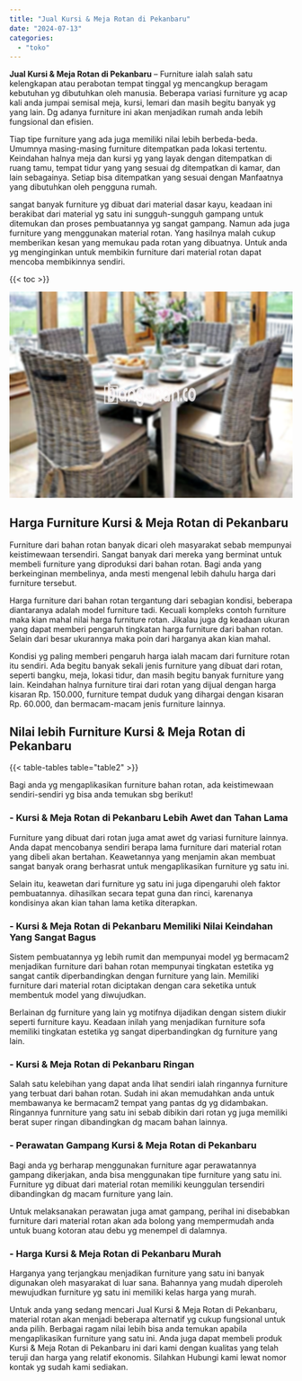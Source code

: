 ```yaml
---
title: "Jual Kursi & Meja Rotan di Pekanbaru"
date: "2024-07-13"
categories: 
  - "toko"
---
```


**Jual Kursi & Meja Rotan di Pekanbaru** – Furniture ialah salah satu kelengkapan atau perabotan tempat tinggal yg mencangkup beragam kebutuhan yg dibutuhkan oleh manusia. Beberapa variasi furniture yg acap kali anda jumpai semisal meja, kursi, lemari dan masih begitu banyak yg yang lain. Dg adanya furniture ini akan menjadikan rumah anda lebih fungsional dan efisien.

Tiap tipe furniture yang ada juga memiliki nilai lebih berbeda-beda. Umumnya masing-masing furniture ditempatkan pada lokasi tertentu. Keindahan halnya meja dan kursi yg yang layak dengan ditempatkan di ruang tamu, tempat tidur yang yang sesuai dg ditempatkan di kamar, dan lain sebagainya. Setiap bisa ditempatkan yang sesuai dengan Manfaatnya yang dibutuhkan oleh pengguna rumah.

sangat banyak furniture yg dibuat dari material dasar kayu, keadaan ini berakibat dari material yg satu ini sungguh-sungguh gampang untuk ditemukan dan proses pembuatannya yg sangat gampang. Namun ada juga furniture yang menggunakan material rotan. Yang hasilnya malah cukup memberikan kesan yang memukau pada rotan yang dibuatnya. Untuk anda yg menginginkan untuk membikin furniture dari material rotan dapat mencoba membikinnya sendiri.

{{< toc >}}

![Jual Kursi & Meja Rotan di Pekanbaru](/images/kursi-meja-rotan-murah02.png)

## Harga Furniture Kursi & Meja Rotan di Pekanbaru

Furniture dari bahan rotan banyak dicari oleh masyarakat sebab mempunyai keistimewaan tersendiri. Sangat banyak dari mereka yang berminat untuk membeli furniture yang diproduksi dari bahan rotan. Bagi anda yang berkeinginan membelinya, anda mesti mengenal lebih dahulu harga dari furniture tersebut.

Harga furniture dari bahan rotan tergantung dari sebagian kondisi, beberapa diantaranya adalah model furniture tadi. Kecuali kompleks contoh furniture maka kian mahal nilai harga furniture rotan. Jikalau juga dg keadaan ukuran yang dapat memberi pengaruh tingkatan harga furniture dari bahan rotan. Selain dari besar ukurannya maka poin dari harganya akan kian mahal.

Kondisi yg paling memberi pengaruh harga ialah macam dari furniture rotan itu sendiri. Ada begitu banyak sekali jenis furniture yang dibuat dari rotan, seperti bangku, meja, lokasi tidur, dan masih begitu banyak furniture yang lain. Keindahan halnya furniture tirai dari rotan yang dijual dengan harga kisaran Rp. 150.000, furniture tempat duduk yang dihargai dengan kisaran Rp. 60.000, dan bermacam-macam jenis furniture lainnya.

## Nilai lebih Furniture Kursi & Meja Rotan di Pekanbaru

{{< table-tables table="table2" >}}

Bagi anda yg mengaplikasikan furniture bahan rotan, ada keistimewaan sendiri-sendiri yg bisa anda temukan sbg berikut!

### \- Kursi & Meja Rotan di Pekanbaru Lebih Awet dan Tahan Lama

Furniture yang dibuat dari rotan juga amat awet dg variasi furniture lainnya. Anda dapat mencobanya sendiri berapa lama furniture dari material rotan yang dibeli akan bertahan. Keawetannya yang menjamin akan membuat sangat banyak orang berhasrat untuk mengaplikasikan furniture yg satu ini.

Selain itu, keawetan dari furniture yg satu ini juga dipengaruhi oleh faktor pembuatannya. dihasilkan secara tepat guna dan rinci, karenanya kondisinya akan kian tahan lama ketika diterapkan.

### \- Kursi & Meja Rotan di Pekanbaru Memiliki Nilai Keindahan Yang Sangat Bagus

Sistem pembuatannya yg lebih rumit dan mempunyai model yg bermacam2 menjadikan furniture dari bahan rotan mempunyai tingkatan estetika yg sangat cantik diperbandingkan dengan furniture yang lain. Memiliki furniture dari material rotan diciptakan dengan cara seketika untuk membentuk model yang diwujudkan.

Berlainan dg furniture yang lain yg motifnya dijadikan dengan sistem diukir seperti furniture kayu. Keadaan inilah yang menjadikan furniture sofa memiliki tingkatan estetika yg sangat diperbandingkan dg furniture yang lain.

### \- Kursi & Meja Rotan di Pekanbaru Ringan

Salah satu kelebihan yang dapat anda lihat sendiri ialah ringannya furniture yang terbuat dari bahan rotan. Sudah ini akan memudahkan anda untuk membawanya ke bermacam2 tempat yang pantas dg yg didambakan. Ringannya funrniture yang satu ini sebab dibikin dari rotan yg juga memiliki berat super ringan dibandingkan dg macam bahan lainnya.

### \- Perawatan Gampang Kursi & Meja Rotan di Pekanbaru

Bagi anda yg berharap menggunakan furniture agar perawatannya gampang dikerjakan, anda bisa menggunakan tipe furniture yang satu ini. Furniture yg dibuat dari material rotan memiliki keunggulan tersendiri dibandingkan dg macam furniture yang lain.

Untuk melaksanakan perawatan juga amat gampang, perihal ini disebabkan furniture dari material rotan akan ada bolong yang mempermudah anda untuk buang kotoran atau debu yg menempel di dalamnya.

### \- Harga Kursi & Meja Rotan di Pekanbaru Murah

Harganya yang terjangkau menjadikan furniture yang satu ini banyak digunakan oleh masyarakat di luar sana. Bahannya yang mudah diperoleh mewujudkan furniture yg satu ini memiliki kelas harga yang murah.

Untuk anda yang sedang mencari Jual Kursi & Meja Rotan di Pekanbaru, material rotan akan menjadi beberapa alternatif yg cukup fungsional untuk anda pilih. Berbagai ragam nilai lebih bisa anda temukan apabila mengaplikasikan furniture yang satu ini. Anda juga dapat membeli produk Kursi & Meja Rotan di Pekanbaru ini dari kami dengan kualitas yang telah teruji dan harga yang relatif ekonomis. Silahkan Hubungi kami lewat nomor kontak yg sudah kami sediakan.
